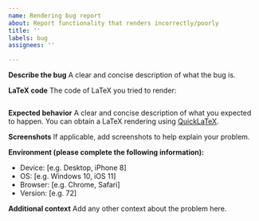```yaml
---
name: Rendering bug report
about: Report functionality that renders incorrectly/poorly
title: ''
labels: bug
assignees: ''

---
```


**Describe the bug**
A clear and concise description of what the bug is.

**LaTeX code**
The code of LaTeX you tried to render:
```latex

```

**Expected behavior**
A clear and concise description of what you expected to happen. You can obtain a LaTeX rendering using [QuickLaTeX](https://www.quicklatex.com/).

**Screenshots**
If applicable, add screenshots to help explain your problem.

**Environment (please complete the following information):**
 - Device: [e.g. Desktop, iPhone 8]
 - OS: [e.g. Windows 10, iOS 11]
 - Browser: [e.g. Chrome, Safari]
 - Version: [e.g. 72]

**Additional context**
Add any other context about the problem here.
